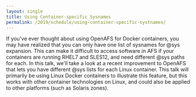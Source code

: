 ```yaml
---
layout: single
title: Using Container-specific Sysnames
permalink: /2019/schedule/using-container-specific-systnames/
---
```


If you've ever thought about using OpenAFS for Docker containers, you may have
realized that you can only have one list of sysnames for @sys expansion. This
can make it difficult to access software in AFS if your containers are running
RHEL7 and SLES12, and need different @sys paths for each. In this talk, we'll
take a look at a recent improvement to OpenAFS that lets you have different
@sys lists for each Linux container. This talk will primarily be using Linux
Docker containers to illustrate this feature, but this works with other
container technologies on Linux, and could also be applied to other platforms
(such as Solaris zones).
